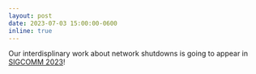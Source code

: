 ```yaml
---
layout: post
date: 2023-07-03 15:00:00-0600
inline: true
---
```


Our interdisplinary work about network shutdowns is going to appear in [SIGCOMM 2023](https://conferences.sigcomm.org/sigcomm/2023/)!
